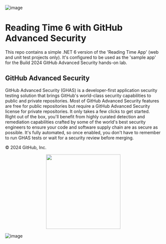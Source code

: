 ![image](https://github.com/octobrian/build2024ghas/assets/54138136/e852de3a-14b9-4f16-922c-4a4165deab63)

# Reading Time 6 with GitHub Advanced Security
This repo contains a simple .NET 6 version of the 'Reading Time App' (web and unit test projects only). It's configured to be used as the 'sample app' for the Build 2024 GitHub Advanced Security hands-on lab. 

## GitHub Advanced Security

GitHub Advanced Security (GHAS) is a developer-first application security testing solution that brings GitHub's world-class security capabilities to public and private repositories. Most of GitHub Advanced Security features are free for public repositories but require a GitHub Advanced Security license for private repositories. It only takes a few clicks to get started. Right out of the box, you'll benefit from highly curated detection and remediation capabilities crafted by some of the world's best security engineers to ensure your code and software supply chain are as secure as possible. It's fully automated, so once enabled, you don't have to remember to run GHAS tests or wait for a security review before merging.

© 2024 GitHub, Inc.

<p align="center">
  <img width="240" height="240" src="[https://github.com/octobrian/build2024ghas/assets/54138136/a121bbb8-4c3e-49a1-a23d-34f262b31935](https://github.com/octobrian/build2024ghas/assets/54138136/a121bbb8-4c3e-49a1-a23d-34f262b31935)">
</p>

![image](https://github.com/octobrian/build2024ghas/assets/54138136/fcf50808-d97a-4683-b1dc-3515a5376308)
